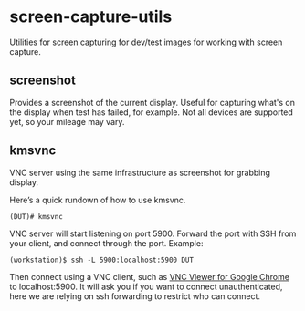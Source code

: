 # screen-capture-utils

Utilities for screen capturing for dev/test
images for working with screen capture.

## screenshot

Provides a screenshot of the current display. Useful for capturing what's on the
display when test has failed, for example.  Not all devices are supported yet,
so your mileage may vary.

## kmsvnc

VNC server using the same infrastructure as screenshot for grabbing display.

Here’s a quick rundown of how to use kmsvnc.

```shell
(DUT)# kmsvnc
```

VNC server will start listening on port 5900. Forward the port with SSH from
your client, and connect through the port. Example:

```shell
(workstation)$ ssh -L 5900:localhost:5900 DUT
```

Then connect using a VNC client, such as [VNC Viewer for Google
Chrome](https://chrome.google.com/webstore/detail/vnc%C2%AE-viewer-for-google-ch/iabmpiboiopbgfabjmgeedhcmjenhbla)
to localhost:5900. It will ask you if you want to connect unauthenticated, here
we are relying on ssh forwarding to restrict who can connect.
